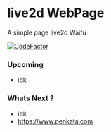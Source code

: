 # live2d WebPage 
A simple page live2d Waifu

[![CodeFactor](https://www.codefactor.io/repository/github/bangdomathid/live2dpage/badge)](https://www.codefactor.io/repository/github/bangdomathid/live2dpage)
### Upcoming
- idk
### Whats Next ?
- idk
- <a href="https://www.penkata.com" title="PENAKATA" rel="dofollow">https://www.penkata.com
